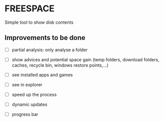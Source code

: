 FREESPACE
=

Simple tool to show disk contents

Improvements to be done
-

- [ ] partial analysis: only analyse a folder
- [ ] show advices and potential space gain (temp folders, download folders, caches, recycle bin, windows restore points,...)
- [ ] see installed apps and games
- [ ] see in explorer
- [ ] speed up the process
- [ ] dynamic updates
- [ ] progress bar


